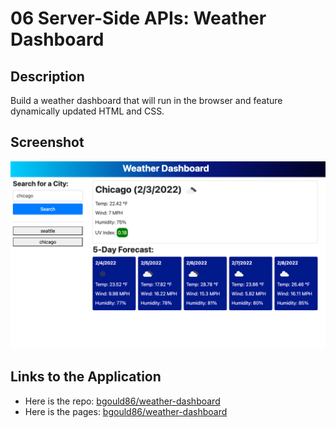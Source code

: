 # 06 Server-Side APIs: Weather Dashboard

## Description

Build a weather dashboard that will run in the browser and feature dynamically updated HTML and CSS.

## Screenshot

![The weather app includes a search option, a clickable search history, and a five-day forecast and current weather conditions for a chosen city.](./assets/images/screenshot.png)

## Links to the Application

- Here is the repo: [bgould86/weather-dashboard](https://github.com/bgould86/weather-dashboard)
- Here is the pages: [bgould86/weather-dashboard](https://bgould86.github.io/weather-dashboard/)
